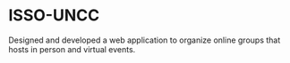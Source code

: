 # ISSO-UNCC
Designed and developed a web application to organize online groups that hosts in person and virtual events.
